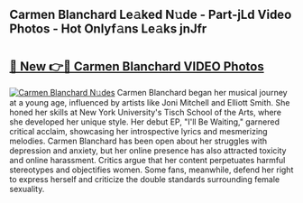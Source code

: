 ## Carmen Blanchard Le𝚊ked N𝚞de - Part-jLd Video Photos - Hot Onlyf𝚊ns Le𝚊ks jnJfr

# <h2><a href="http://ab84897.deff.icu/?id=Carmen+Blanchard">🔗 New 👉🔴 Carmen Blanchard VIDEO Photos</a></h2>

[![Carmen Blanchard N𝚞des](https://i.imgur.com/rIISA9y.gif)](http://ab84897.deff.icu/?id=Carmen+Blanchard)
Carmen Blanchard began her musical journey at a young age, influenced by artists like Joni Mitchell and Elliott Smith. She honed her skills at New York University's Tisch School of the Arts, where she developed her unique style. Her debut EP, "I'll Be Waiting," garnered critical acclaim, showcasing her introspective lyrics and mesmerizing melodies. Carmen Blanchard has been open about her struggles with depression and anxiety, but her online presence has also attracted toxicity and online harassment. Critics argue that her content perpetuates harmful stereotypes and objectifies women. Some fans, meanwhile, defend her right to express herself and criticize the double standards surrounding female sexuality.
